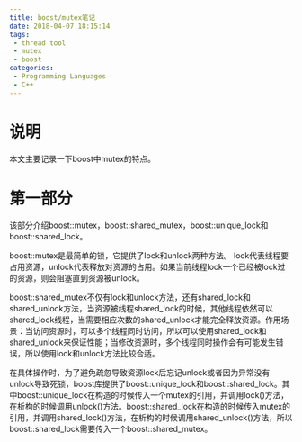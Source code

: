 ```yaml
---
title: boost/mutex笔记
date: 2018-04-07 18:15:14
tags: 
 - thread tool
 - mutex
 - boost
categories:
 - Programming Languages
 - C++
---
```

# 说明

本文主要记录一下boost中mutex的特点。

<!-- more -->
# 第一部分

该部分介绍boost::mutex，boost::shared_mutex，boost::unique_lock和boost::shared_lock。

boost::mutex是最简单的锁，它提供了lock和unlock两种方法。 lock代表线程要占用资源，unlock代表释放对资源的占用。如果当前线程lock一个已经被lock过的资源，则会阻塞直到资源被unlock。

boost::shared_mutex不仅有lock和unlock方法，还有shared_lock和shared_unlock方法，当资源被线程shared_lock的时候，其他线程依然可以shared_lock线程，当需要相应次数的shared_unlock才能完全释放资源。作用场景：当访问资源时，可以多个线程同时访问，所以可以使用shared_lock和shared_unlock来保证性能；当修改资源时，多个线程同时操作会有可能发生错误，所以使用lock和unlock方法比较合适。

在具体操作时，为了避免疏忽导致资源lock后忘记unlock或者因为异常没有unlock导致死锁，boost库提供了boost::unique_lock和boost::shared_lock。其中boost::unique_lock在构造的时候传入一个mutex的引用，并调用lock()方法，在析构的时候调用unlock()方法。boost::shared_lock在构造的时候传入mutex的引用，并调用shared_lock()方法，在析构的时候调用shared_unlock()方法，所以boost::shared_lock需要传入一个boost::shared_mutex。

